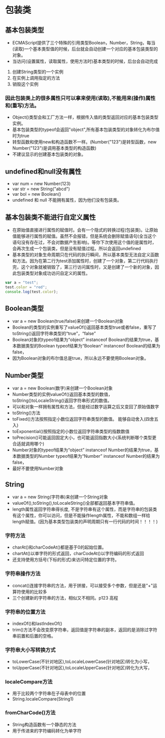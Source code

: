 # 包装类

## 基本包装类型

* ECMAScript提供了三个特殊的引用类型Boolean，Number，String，每当(读取)一个基本类型值的时候，后台就会自动创建一个对应的基本包装类型的对象。
* 当访问(设置属性，读取属性，使用方法时)基本类型的时候，后台会自动完成

1. 创建String类型的一个实例
2. 在实例上调用指定的方法
3. 销毁这个实例

### 因此包装类上的很多属性只可以拿来使用(读取),不能用来(操作)属性和(重写)方法。

* Object()类型会和工厂方法一样，根据传入值的类型返回对应的基本包装类型实例。
* 基本包装类型的typeof会返回"object",所有基本包装类型的对象转化为布尔值时为true
* 转型函数和使用new和构造函数不一样。(Number("123")是转型函数，new Number("123")是调用基本类型的构造函数)
* 不建议显示的创建基本包装类的对象。

## undefined和null没有属性

* var num = new Number(123)
* var str = new String("abcd")
* var bol = new Boolean()
* undefined 和 null 不能拥有属性，因为他们没有包装类。

## 基本包装类不能进行自定义属性

* 在原始值直接进行属性的赋值时。会有一个隐式的转换过程(包装类)。让原始值能够进行属性的赋值。虽然不会报错，但是系统会删除赋值语句(全当这个语句没有存在过，不会对数据产生影响)。等你下次使用这个值的是属性时，会再次生成一个包装类，但是没有赋值过程。所以会返回undefined
* 基本类型的对象生命周期只在代码的执行瞬间，所以基本类型无法自定义函数和方法。因为在第二行为test添加属性时，创建了一个对象，第二行代码执行完，这个对象就被销毁了，第三行访问属性时，又是创建了一个新的对象，因此包装类型对象成功访问自定义的属性。

```javascript
var a = "test";
test.color = "red";
console.log(test.color);
```

## Boolean类型

* var a = new Boolean(true/false)来创建一个Boolean对象
* Boolean的类型的实例重写了valueOf()返回基本类型true或者false，重写了toString()返回字符串类型的“true”，“false”
* Boolean对象的typeof结果为“object” instanceof Boolean的结果为true，基本数据类型的Boolean typeof结果为“Boolean” instanceof Boolean的结果为false，
* 因为Boolean对象的布尔值总是true，所以永远不要使用Boolean对象。

## Number类型

* var a = new Boolean(数字)来创建一个Boolean对象
* Number类型的实例valueOf()返回基本类型的数值，toString()toLocaleString()返回字符串形式的数值。
* 可以和对象一样拥有属性和方法，但是经过数字运算之后又变回了原始值数字
* toString()方法
* toFixed()方法按照指定小数位返回字符串类型的数值。 能够自动舍入(四舍五入)
* toExponential()按照指定的小数位返回字符串类型的指数数值
* toPrecision()可能返回固定大小，也可能返回指数大小(系统判断哪个类型更合适就调用哪个)
* Number对象的typeof结果为“object” instanceof Number的结果为true，基本数据类型的Number typeof结果为“Number” instanceof Number的结果为false，
* 最好不要使用Number对象

## String

* var a = new String(字符串)来创建一个String对象
* valueOf(),toString(),toLocaleString()全部都返回基本字符串值。
* length属性返回字符串得长度, 不是字符串有这个属性，而是字符串的包装类有这个属性，你可以访问，但是不能操作length属性，不能和数组一样给length赋值。(因为基本类型包装类的声明周期只有一行代码的时间！！！！)

### 字符方法

* charAt()和charCodeAt()都是基于0的起始位置。
* chartAt()以单字符的形式返回，charCodeAt()以字符编码的形式返回
* 还支持使用方括号(下标的形式)来访问特定位置的字符。

### 字符串操作方法

* concat()连接字符串的方法，用于拼接，可以接受多个参数，但是还是"+"运算符使用的比较多
* 三个创建新的字符串的方法，相似又不相同。p123 高程

### 字符串的位置方法

* indexOf()和lastIndexOf()
* trim()方法不会改变原字符串，返回值是字符串的副本，返回的是消除过字符串前置和后置的空格。

### 字符串大小写转换方式

* toLowerCase(不针对地区),toLocaleLowerCase(针对地区)转化为小写，
* toUpperCase(不针对地区),toLocaleUpperCase(针对地区)转化为大写，

### localeCompare方法

* 用于比较两个字符串在子母表中的位置
* String.localeCompare(String1)

### fromCharCode()方法

* String构造函数有一个静态的方法
* 用于传进来的字符编码转化为单字符
